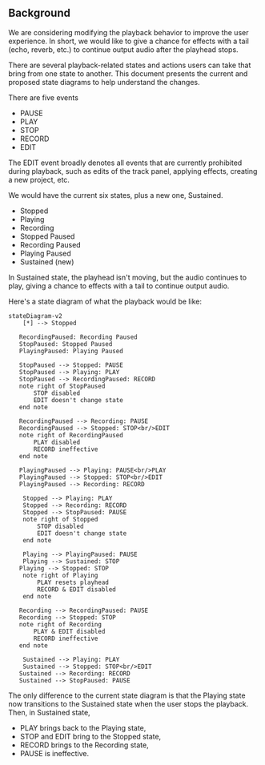 ## Background

We are considering modifying the playback behavior to improve the user experience. In short, we would like to give a chance for effects with a tail (echo, reverb, etc.) to continue output audio after the playhead stops.

There are several playback-related states and actions users can take that bring from one state to another. This document presents the current and proposed state diagrams to help understand the changes.

There are five events

-  PAUSE
-  PLAY
-  STOP
-  RECORD
-  EDIT

The EDIT event broadly denotes all events that are currently prohibited during playback, such as edits of the track panel, applying effects, creating a new project, etc.

We would have the current six states, plus a new one, Sustained.

-  Stopped
-  Playing
-  Recording
-  Stopped Paused
-  Recording Paused
-  Playing Paused
-  Sustained (new)

In Sustained state, the playhead isn't moving, but the audio continues to play, giving a chance to effects with a tail to continue output audio.

Here's a state diagram of what the playback would be like:

```mermaid
stateDiagram-v2
    [*] --> Stopped

   RecordingPaused: Recording Paused
   StopPaused: Stopped Paused
   PlayingPaused: Playing Paused

   StopPaused --> Stopped: PAUSE
   StopPaused --> Playing: PLAY
   StopPaused --> RecordingPaused: RECORD
   note right of StopPaused
       STOP disabled
       EDIT doesn't change state
   end note

   RecordingPaused --> Recording: PAUSE
   RecordingPaused --> Stopped: STOP<br/>EDIT
   note right of RecordingPaused
       PLAY disabled
       RECORD ineffective
   end note

   PlayingPaused --> Playing: PAUSE<br/>PLAY
   PlayingPaused --> Stopped: STOP<br/>EDIT
   PlayingPaused --> Recording: RECORD

    Stopped --> Playing: PLAY
    Stopped --> Recording: RECORD
    Stopped --> StopPaused: PAUSE
    note right of Stopped
        STOP disabled
        EDIT doesn't change state
    end note

    Playing --> PlayingPaused: PAUSE
    Playing --> Sustained: STOP
   Playing --> Stopped: STOP
    note right of Playing
        PLAY resets playhead
        RECORD & EDIT disabled
    end note

   Recording --> RecordingPaused: PAUSE
   Recording --> Stopped: STOP
   note right of Recording
       PLAY & EDIT disabled
       RECORD ineffective
   end note

    Sustained --> Playing: PLAY
    Sustained --> Stopped: STOP<br/>EDIT
   Sustained --> Recording: RECORD
   Sustained --> StopPaused: PAUSE

```

The only difference to the current state diagram is that the Playing state now transitions to the Sustained state when the user stops the playback. Then, in Sustained state,
* PLAY brings back to the Playing state,
* STOP and EDIT bring to the Stopped state,
* RECORD brings to the Recording state,
* PAUSE is ineffective.
